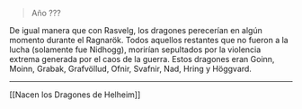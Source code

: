 > Año ???

De igual manera que con Rasvelg, los dragones perecerían en algún momento durante el Ragnarök. Todos aquellos restantes que no fueron a la lucha (solamente fue Nidhogg), morirían sepultados por la violencia extrema generada por el caos de la guerra. Estos dragones eran Goinn, Moinn, Grabak, Grafvöllud, Ofnir, Svafnir, Nad, Hring y Höggvard.

---

[[Nacen los Dragones de Helheim]]